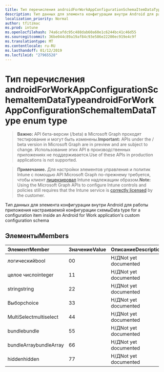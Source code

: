 ```yaml
---
title: Тип перечисления androidForWorkAppConfigurationSchemaItemDataType
description: Тип данных для элемента конфигурации внутри Android для работы приложения настраиваемой конфигурации схемы
localization_priority: Normal
author: tfitzmac
ms.prod: intune
ms.openlocfilehash: 74a6cafdc95c488dab60a60e1c6244bc41c46d55
ms.sourcegitcommit: 36be044c89a19af84c93e586e22200ec919e4c9f
ms.translationtype: MT
ms.contentlocale: ru-RU
ms.lasthandoff: 01/12/2019
ms.locfileid: "27965528"
---
```

# <a name="androidforworkappconfigurationschemaitemdatatype-enum-type"></a><span data-ttu-id="869cb-103">Тип перечисления androidForWorkAppConfigurationSchemaItemDataType</span><span class="sxs-lookup"><span data-stu-id="869cb-103">androidForWorkAppConfigurationSchemaItemDataType enum type</span></span>

> <span data-ttu-id="869cb-104">**Важно:** API бета-версии (/beta) в Microsoft Graph проходят тестирование и могут быть изменены.</span><span class="sxs-lookup"><span data-stu-id="869cb-104">**Important:** APIs under the / beta version in Microsoft Graph are in preview and are subject to change.</span></span> <span data-ttu-id="869cb-105">Использование этих API в производственных приложениях не поддерживается.</span><span class="sxs-lookup"><span data-stu-id="869cb-105">Use of these APIs in production applications is not supported.</span></span>

> <span data-ttu-id="869cb-106">**Примечание.** Для настройки элементов управления и политик Intune с помощью API Microsoft Graph по-прежнему требуется, чтобы клиент [лицензировал](https://go.microsoft.com/fwlink/?linkid=839381) Intune надлежащим образом.</span><span class="sxs-lookup"><span data-stu-id="869cb-106">**Note:** Using the Microsoft Graph APIs to configure Intune controls and policies still requires that the Intune service is [correctly licensed](https://go.microsoft.com/fwlink/?linkid=839381) by the customer.</span></span>

<span data-ttu-id="869cb-107">Тип данных для элемента конфигурации внутри Android для работы приложения настраиваемой конфигурации схемы</span><span class="sxs-lookup"><span data-stu-id="869cb-107">Data type for a configuration item inside an Android for Work application's custom configuration schema</span></span>
## <a name="members"></a><span data-ttu-id="869cb-108">Элементы</span><span class="sxs-lookup"><span data-stu-id="869cb-108">Members</span></span>
|<span data-ttu-id="869cb-109">Элемент</span><span class="sxs-lookup"><span data-stu-id="869cb-109">Member</span></span>|<span data-ttu-id="869cb-110">Значение</span><span class="sxs-lookup"><span data-stu-id="869cb-110">Value</span></span>|<span data-ttu-id="869cb-111">Описание</span><span class="sxs-lookup"><span data-stu-id="869cb-111">Description</span></span>|
|:---|:---|:---|
|<span data-ttu-id="869cb-112">логический</span><span class="sxs-lookup"><span data-stu-id="869cb-112">bool</span></span>|<span data-ttu-id="869cb-113">0</span><span class="sxs-lookup"><span data-stu-id="869cb-113">0</span></span>|<span data-ttu-id="869cb-114">Н/Д</span><span class="sxs-lookup"><span data-stu-id="869cb-114">Not yet documented</span></span>|
|<span data-ttu-id="869cb-115">целое число</span><span class="sxs-lookup"><span data-stu-id="869cb-115">integer</span></span>|<span data-ttu-id="869cb-116">1</span><span class="sxs-lookup"><span data-stu-id="869cb-116">1</span></span>|<span data-ttu-id="869cb-117">Н/Д</span><span class="sxs-lookup"><span data-stu-id="869cb-117">Not yet documented</span></span>|
|<span data-ttu-id="869cb-118">string</span><span class="sxs-lookup"><span data-stu-id="869cb-118">string</span></span>|<span data-ttu-id="869cb-119">2</span><span class="sxs-lookup"><span data-stu-id="869cb-119">2</span></span>|<span data-ttu-id="869cb-120">Н/Д</span><span class="sxs-lookup"><span data-stu-id="869cb-120">Not yet documented</span></span>|
|<span data-ttu-id="869cb-121">Выбор</span><span class="sxs-lookup"><span data-stu-id="869cb-121">choice</span></span>|<span data-ttu-id="869cb-122">3</span><span class="sxs-lookup"><span data-stu-id="869cb-122">3</span></span>|<span data-ttu-id="869cb-123">Н/Д</span><span class="sxs-lookup"><span data-stu-id="869cb-123">Not yet documented</span></span>|
|<span data-ttu-id="869cb-124">MultiSelect</span><span class="sxs-lookup"><span data-stu-id="869cb-124">multiselect</span></span>|<span data-ttu-id="869cb-125">4</span><span class="sxs-lookup"><span data-stu-id="869cb-125">4</span></span>|<span data-ttu-id="869cb-126">Н/Д</span><span class="sxs-lookup"><span data-stu-id="869cb-126">Not yet documented</span></span>|
|<span data-ttu-id="869cb-127">bundle</span><span class="sxs-lookup"><span data-stu-id="869cb-127">bundle</span></span>|<span data-ttu-id="869cb-128">5</span><span class="sxs-lookup"><span data-stu-id="869cb-128">5</span></span>|<span data-ttu-id="869cb-129">Н/Д</span><span class="sxs-lookup"><span data-stu-id="869cb-129">Not yet documented</span></span>|
|<span data-ttu-id="869cb-130">bundleArray</span><span class="sxs-lookup"><span data-stu-id="869cb-130">bundleArray</span></span>|<span data-ttu-id="869cb-131">6</span><span class="sxs-lookup"><span data-stu-id="869cb-131">6</span></span>|<span data-ttu-id="869cb-132">Н/Д</span><span class="sxs-lookup"><span data-stu-id="869cb-132">Not yet documented</span></span>|
|<span data-ttu-id="869cb-133">hidden</span><span class="sxs-lookup"><span data-stu-id="869cb-133">hidden</span></span>|<span data-ttu-id="869cb-134">7</span><span class="sxs-lookup"><span data-stu-id="869cb-134">7</span></span>|<span data-ttu-id="869cb-135">Н/Д</span><span class="sxs-lookup"><span data-stu-id="869cb-135">Not yet documented</span></span>|






